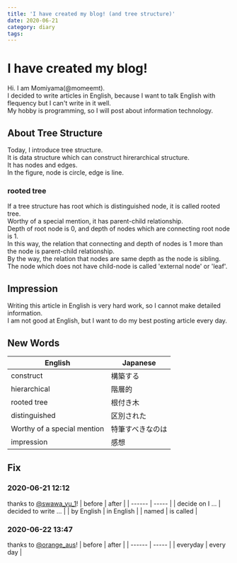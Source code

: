 ```yaml
---
title: 'I have created my blog! (and tree structure)'
date: 2020-06-21
category: diary
tags:
---
```

# I have created my blog!
Hi. I am Momiyama(@momeemt).  
I decided to write articles in English, because I want to talk English with flequency but I can't write in it well.  
My hobby is programming, so I will post about information technology.  

## About Tree Structure
Today, I introduce tree structure.  
It is data structure which can construct hirerarchical structure.  
It has nodes and edges.  
In the figure, node is circle, edge is line.

### rooted tree
If a tree structure has root which is distinguished node, it is called rooted tree.  
Worthy of a special mention, it has parent-child relationship.  
Depth of root node is 0, and depth of nodes which are connecting root node is 1.  
In this way, the relation that connecting and depth of nodes is 1 more than the node is parent-child relationship.  
By the way, the relation that nodes are same depth as the node is sibling.  
The node which does not have child-node is called 'external node' or 'leaf'.  

## Impression
Writing this article in English is very hard work, so I cannot make detailed information.  
I am not good at English, but I want to do my best posting article every day.

## New Words
| English | Japanese |
| ------- | -------- |
| construct | 構築する |
| hierarchical | 階層的 |
| rooted tree | 根付き木 |
| distinguished | 区別された |
| Worthy of a special mention | 特筆すべきなのは |
| impression | 感想 |

## Fix
### 2020-06-21 12:12
thanks to [@swawa_yu_1](https://twitter.com/swawa_yu_1)!
| before | after |
| ------ | ----- |
| decide on I ... | decided to write ... |
| by English | in English |
| named | is called |

### 2020-06-22 13:47
thanks to [@orange_aus](https://twitter.com/orange_aus)!
| before | after |
| ------ | ----- |
| everyday | every day |